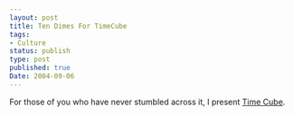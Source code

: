 ```yaml
---
layout: post
title: Ten Dimes For TimeCube
tags:
- Culture
status: publish
type: post
published: true
Date: 2004-09-06
---
```

For those of you who have never stumbled across it, I present [Time Cube](https://en.wikipedia.org/wiki/Time_Cube).
